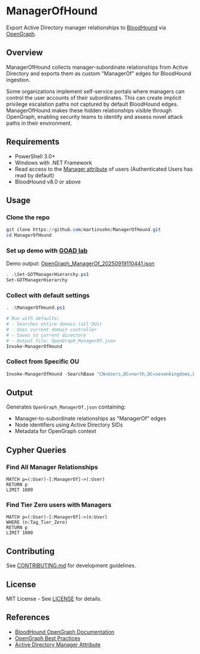 # ManagerOfHound

Export Active Directory manager relationships to [BloodHound](https://bloodhound.specterops.io) via [OpenGraph](https://bloodhound.specterops.io/opengraph/overview).

## Overview

ManagerOfHound collects manager-subordinate relationships from Active Directory and exports them as custom "ManagerOf" edges for BloodHound ingestion.

Some organizations implement self-service portals where managers can control the user accounts of their subordinates. This can create implicit privilege escalation paths not captured by default BloodHound edges. ManagerOfHound makes these hidden relationships visible through OpenGraph, enabling security teams to identify and assess novel attack paths in their environment.

## Requirements

- PowerShell 3.0+
- Windows with .NET Framework
- Read access to the [Manager attribute](https://learn.microsoft.com/en-us/windows/win32/adschema/a-manager) of users (Authenticated Users has read by default)
- BloodHound v8.0 or above

## Usage

### Clone the repo
```powershell
git clone https://github.com/martinsohn/ManagerOfHound.git
cd ManagerOfHound
```

### Set up demo with [GOAD lab](https://orange-cyberdefense.github.io/GOAD/)
Demo output: [OpenGraph_ManagerOf_20250919110441.json](OpenGraph_ManagerOf_20250919110441.json)
```powershell
. .\Set-GOTManagerHierarchy.ps1
Set-GOTManagerHierarchy
```

### Collect with default settings
```powershell
. .\ManagerOfHound.ps1

# Run with defaults:
# - Searches entire domain (all OUs)
# - Uses current domain controller
# - Saves to current directory
# - Output file: OpenGraph_ManagerOf.json
Invoke-ManagerOfHound
```

### Collect from Specific OU
```powershell
Invoke-ManagerOfHound -SearchBase "CN=Users,DC=north,DC=sevenkingdoms,DC=local"
```

## Output

Generates `OpenGraph_ManagerOf.json` containing:
- Manager-to-subordinate relationships as "ManagerOf" edges
- Node identifiers using Active Directory SIDs
- Metadata for OpenGraph context

## Cypher Queries

### Find All Manager Relationships
```cypher
MATCH p=(:User)-[:ManagerOf]->(:User)
RETURN p
LIMIT 1000
```

### Find Tier Zero users with Managers
```cypher
MATCH p=(:User)-[:ManagerOf]->(n:User)
WHERE (n:Tag_Tier_Zero)
RETURN p
LIMIT 1000
```

## Contributing

See [CONTRIBUTING.md](CONTRIBUTING.md) for development guidelines.

## License

MIT License - See [LICENSE](LICENSE) for details.

## References

- [BloodHound OpenGraph Documentation](https://bloodhound.specterops.io/opengraph/overview)
- [OpenGraph Best Practices](https://bloodhound.specterops.io/opengraph/best-practices)
- [Active Directory Manager Attribute](https://docs.microsoft.com/en-us/windows/win32/adschema/a-manager)
